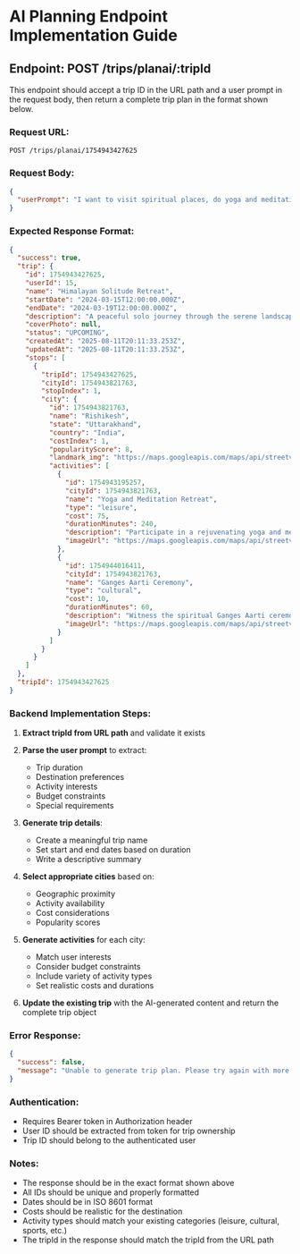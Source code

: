 # AI Planning Endpoint Implementation Guide

## Endpoint: POST /trips/planai/:tripId

This endpoint should accept a trip ID in the URL path and a user prompt in the request body, then return a complete trip plan in the format shown below.

### Request URL:
```
POST /trips/planai/1754943427625
```

### Request Body:
```json
{
  "userPrompt": "I want to visit spiritual places, do yoga and meditation, explore local culture, and try adventure activities like rafting. Budget-friendly options preferred."
}
```

### Expected Response Format:
```json
{
  "success": true,
  "trip": {
    "id": 1754943427625,
    "userId": 15,
    "name": "Himalayan Solitude Retreat",
    "startDate": "2024-03-15T12:00:00.000Z",
    "endDate": "2024-03-19T12:00:00.000Z",
    "description": "A peaceful solo journey through the serene landscapes of the Himalayas, focusing on nature, meditation, and cultural exploration.",
    "coverPhoto": null,
    "status": "UPCOMING",
    "createdAt": "2025-08-11T20:11:33.253Z",
    "updatedAt": "2025-08-11T20:11:33.253Z",
    "stops": [
      {
        "tripId": 1754943427625,
        "cityId": 1754943821763,
        "stopIndex": 1,
        "city": {
          "id": 1754943821763,
          "name": "Rishikesh",
          "state": "Uttarakhand",
          "country": "India",
          "costIndex": 1,
          "popularityScore": 8,
          "landmark_img": "https://maps.googleapis.com/maps/api/streetview?size=600x400&location=30.1086537,78.2916193&key=YOUR_API_KEY",
          "activities": [
            {
              "id": 1754943195257,
              "cityId": 1754943821763,
              "name": "Yoga and Meditation Retreat",
              "type": "leisure",
              "cost": 75,
              "durationMinutes": 240,
              "description": "Participate in a rejuvenating yoga and meditation session overlooking the Ganges.",
              "imageUrl": "https://maps.googleapis.com/maps/api/streetview?size=600x400&location=30.1086537,78.2916193&key=YOUR_API_KEY"
            },
            {
              "id": 1754944016411,
              "cityId": 1754943821763,
              "name": "Ganges Aarti Ceremony",
              "type": "cultural",
              "cost": 10,
              "durationMinutes": 60,
              "description": "Witness the spiritual Ganges Aarti ceremony at sunset.",
              "imageUrl": "https://maps.googleapis.com/maps/api/streetview?size=600x400&location=30.1086537,78.2916193&key=YOUR_API_KEY"
            }
          ]
        }
      }
    ]
  },
  "tripId": 1754943427625
}
```

### Backend Implementation Steps:

1. **Extract tripId from URL path** and validate it exists
2. **Parse the user prompt** to extract:
   - Trip duration
   - Destination preferences
   - Activity interests
   - Budget constraints
   - Special requirements

3. **Generate trip details**:
   - Create a meaningful trip name
   - Set start and end dates based on duration
   - Write a descriptive summary

4. **Select appropriate cities** based on:
   - Geographic proximity
   - Activity availability
   - Cost considerations
   - Popularity scores

5. **Generate activities** for each city:
   - Match user interests
   - Consider budget constraints
   - Include variety of activity types
   - Set realistic costs and durations

6. **Update the existing trip** with the AI-generated content and return the complete trip object

### Error Response:
```json
{
  "success": false,
  "message": "Unable to generate trip plan. Please try again with more specific details."
}
```

### Authentication:
- Requires Bearer token in Authorization header
- User ID should be extracted from token for trip ownership
- Trip ID should belong to the authenticated user

### Notes:
- The response should be in the exact format shown above
- All IDs should be unique and properly formatted
- Dates should be in ISO 8601 format
- Costs should be realistic for the destination
- Activity types should match your existing categories (leisure, cultural, sports, etc.)
- The tripId in the response should match the tripId from the URL path 